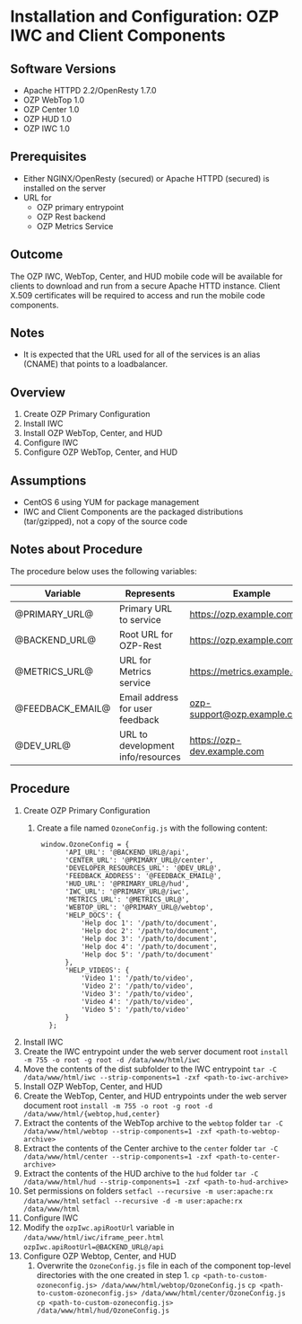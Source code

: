 # Installation and Configuration: OZP IWC and Client Components #

## Software Versions ##
* Apache HTTPD 2.2/OpenResty 1.7.0
* OZP WebTop 1.0
* OZP Center 1.0
* OZP HUD 1.0
* OZP IWC 1.0


## Prerequisites ##
* Either NGINX/OpenResty (secured) or Apache HTTPD (secured) is installed on the server
* URL for
  * OZP primary entrypoint
  * OZP Rest backend
  * OZP Metrics Service

## Outcome ##

The OZP IWC, WebTop, Center, and HUD mobile code will be available for clients to download
and run from a secure Apache HTTD instance.  Client X.509 certificates will be required
to access and run the mobile code components.

## Notes ##
* It is expected that the URL used for all of the services is an alias (CNAME) that points to a
loadbalancer.

## Overview ##

1. Create OZP Primary Configuration
2. Install IWC
2. Install OZP WebTop, Center, and HUD
3. Configure IWC
3. Configure OZP WebTop, Center, and HUD


## Assumptions ##
* CentOS 6 using YUM for package management
* IWC and Client Components are the packaged distributions (tar/gzipped), not a copy of the source code

## Notes about Procedure ##
The procedure below uses the following variables:

| Variable          | Represents                       | Example                              |
|-------------------|----------------------------------|--------------------------------------|
| @PRIMARY_URL@     | Primary URL to service           | https://ozp.example.com              |
| @BACKEND_URL@     | Root URL for OZP-Rest            | https://ozp.example.com/rest         |
| @METRICS_URL@     | URL for Metrics service          | https://metrics.example.com          |
| @FEEDBACK_EMAIL@  | Email address for user feedback  | ozp-support@ozp.example.com          |
| @DEV_URL@         | URL to development info/resources| https://ozp-dev.example.com          |


## Procedure ##

1. Create OZP Primary Configuration
    1. Create a file named `OzoneConfig.js` with the following content:

            window.OzoneConfig = {
                  'API_URL': '@BACKEND_URL@/api',
                  'CENTER_URL': '@PRIMARY_URL@/center',
                  'DEVELOPER_RESOURCES_URL': '@DEV_URL@',
                  'FEEDBACK_ADDRESS': '@FEEDBACK_EMAIL@',
                  'HUD_URL': '@PRIMARY_URL@/hud',
                  'IWC_URL': '@PRIMARY_URL@/iwc',
                  'METRICS_URL': '@METRICS_URL@',
                  'WEBTOP_URL': '@PRIMARY_URL@/webtop',
                  'HELP_DOCS': {
                      'Help doc 1': '/path/to/document',
                      'Help doc 2': '/path/to/document',
                      'Help doc 3': '/path/to/document',
                      'Help doc 4': '/path/to/document',
                      'Help doc 5': '/path/to/document'
                  },
                  'HELP_VIDEOS': {
                      'Video 1': '/path/to/video',
                      'Video 2': '/path/to/video',
                      'Video 3': '/path/to/video',
                      'Video 4': '/path/to/video',
                      'Video 5': '/path/to/video'
                  }
              };
    
2. Install IWC
  2. Create the IWC entrypoint under the web server document root
     `install -m 755 -o root -g root -d /data/www/html/iwc`
  3. Move the contents of the dist subfolder to the IWC entrypoint
     `tar -C /data/www/html/iwc --strip-components=1 -zxf <path-to-iwc-archive>` 
3. Install OZP WebTop, Center, and HUD
  1. Create the WebTop, Center, and HUD entrypoints under the web server document root
     `install -m 755 -o root -g root -d /data/www/html/{webtop,hud,center}`
  2. Extract the contents of the WebTop archive to the `webtop` folder
     `tar -C /data/www/html/webtop --strip-components=1 -zxf <path-to-webtop-archive>`
  3. Extract the contents of the Center archive to the `center` folder
     `tar -C /data/www/html/center --strip-components=1 -zxf <path-to-center-archive>`
  3. Extract the contents of the HUD archive to the `hud` folder
     `tar -C /data/www/html/hud --strip-components=1 -zxf <path-to-hud-archive>`
  4. Set permissions on folders
     `setfacl --recursive -m user:apache:rx /data/www/html`
     `setfacl --recursive -d -m user:apache:rx /data/www/html`
4. Configure IWC
  1. Modify the `ozpIwc.apiRootUrl` variable in  `/data/www/html/iwc/iframe_peer.html`
     `ozpIwc.apiRootUrl=@BACKEND_URL@/api`
5. Configure OZP Webtop, Center, and HUD
   1. Overwrite the `OzoneConfig.js` file in each of the component top-level directories with the one created in step 1.
      `cp <path-to-custom-ozoneconfig.js> /data/www/html/webtop/OzoneConfig.js`
      `cp <path-to-custom-ozoneconfig.js> /data/www/html/center/OzoneConfig.js`
      `cp <path-to-custom-ozoneconfig.js> /data/www/html/hud/OzoneConfig.js`      
